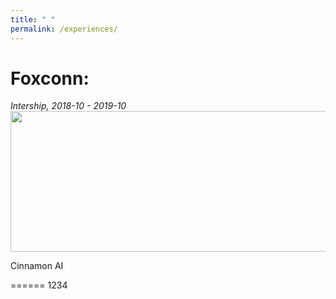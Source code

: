 ```yaml
---
title: " "
permalink: /experiences/
---
```


Foxconn:
======
*Intership, 2018-10 - 2019-10*
<img src="http://SendurLanter.github.io/files/Foxconn.png"  width="800" height="225" align=center> <br/>

Cinnamon AI

======
1234